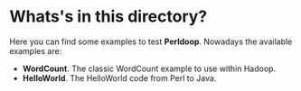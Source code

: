 # Whats's in this directory? #

Here you can find some examples to test **Perldoop**. Nowadays the available examples are:

* **WordCount**. The classic WordCount example to use within Hadoop.
* **HelloWorld**. The HelloWorld code from Perl to Java.

